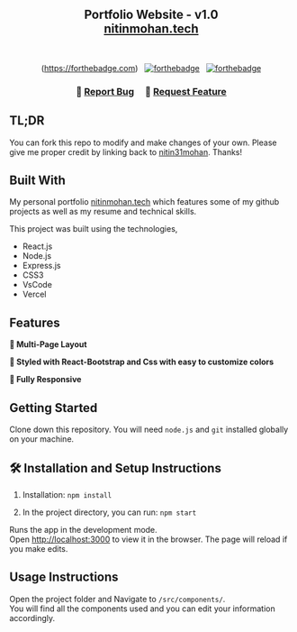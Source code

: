 <h2 align="center">
  Portfolio Website - v1.0<br/>
  <a href="http://nitinmohan.tech/" target="_blank">nitinmohan.tech</a>
</h2>

<br/>

<center>

(https://forthebadge.com) &nbsp;
[![forthebadge](https://forthebadge.com/images/badges/made-with-javascript.svg)](https://forthebadge.com) &nbsp;
[![forthebadge](https://forthebadge.com/images/badges/open-source.svg)](https://forthebadge.com)

</center>

<h3 align="center">
    🔹
    <a href="https://github.com/nitin31mohan/portfolio_0/issues">Report Bug</a> &nbsp; &nbsp;
    🔹
    <a href="https://github.com/nitin31mohan/portfolio_0/issues">Request Feature</a>
</h3>

## TL;DR

You can fork this repo to modify and make changes of your own. Please give me proper credit by linking back to [nitin31mohan](https://github.com/nitin31mohan/portfolio_0). Thanks!

## Built With

My personal portfolio <a href="http://nitinmohan.tech/" target="_blank">nitinmohan.tech</a> which features some of my github projects as well as my resume and technical skills.<br/>

This project was built using the technologies,

- React.js
- Node.js
- Express.js
- CSS3
- VsCode
- Vercel

## Features

**📖 Multi-Page Layout**

**🎨 Styled with React-Bootstrap and Css with easy to customize colors**

**📱 Fully Responsive**

## Getting Started

Clone down this repository. You will need `node.js` and `git` installed globally on your machine.

## 🛠 Installation and Setup Instructions

1. Installation: `npm install`

2. In the project directory, you can run: `npm start`

Runs the app in the development mode.\
Open [http://localhost:3000](http://localhost:3000) to view it in the browser.
The page will reload if you make edits.

## Usage Instructions

Open the project folder and Navigate to `/src/components/`. <br/>
You will find all the components used and you can edit your information accordingly.
